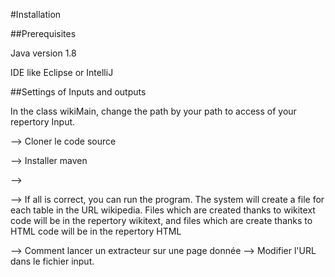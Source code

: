#Installation

##Prerequisites

Java version 1.8

IDE like Eclipse or IntelliJ

##Settings of Inputs and outputs

In the class wikiMain, change the path by your path to access of your repertory Input.


--> Cloner le code source

--> Installer maven

-->

--> If all is correct, you can run the program. 
The system will create a file for each table in the URL wikipedia. 
Files which are created thanks to wikitext code will be in the repertory wikitext, and files which are create thanks to HTML code will be in the repertory HTML

--> Comment lancer un extracteur sur une page donnée --> Modifier l'URL dans le fichier input.